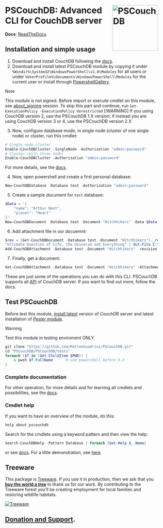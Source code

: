 <img src="https://pscouchdb.readthedocs.io/en/latest/_images/pscouchdb-logo.svg" alt="PSCouchDB" align="right" width="150"/> **PSCouchDB**: Advanced CLI for CouchDB server
======

**Docs**: [ReadTheDocs](https://pscouchdb.readthedocs.io) 

## Installation and simple usage
1. Download and install CouchDB following the [docs](http://docs.couchdb.org/en/latest/install/index.html).
2. Download and install latest PSCouchDB module by copying it under `%Windir%\System32\WindowsPowerShell\v1.0\Modules` for all users or under `%UserProfile%\Documents\WindowsPowerShell\Modules` for the current user or install through [PowershellGallery](https://www.powershellgallery.com/packages/PSCouchDB).
> [!NOTE] 
> This module is not signed. Before import or execute cmdlet on this module, see [about_signing](https://docs.microsoft.com/en-us/powershell/module/microsoft.powershell.core/about/about_signing) session. To skip this part and continue, run ```Set-ExecutionPolicy -ExecutionPolicy Unrestricted```
> [!WARNING] 
> If you using CouchDB version 2, use the PSCouchDB 1.X version; if instead you are using CouchDB version 3 or 4, use the PSCouchDB version 2.X
3. Now, configure database mode, in single node (cluster of one single node) or cluster, run this cmdlet:
```powershell
# Single node cluster
Enable-CouchDBCluster -SingleNode -Authorization "admin:password"
# Cluster (with three node)
Enable-CouchDBCluster -Authorization "admin:password"
```
For more details, see the [docs](https://pscouchdb.readthedocs.io/en/latest/config.html).

4. Now, open powershell and create a first personal database:
```powershell
New-CouchDBDatabase -Database test -Authorization "admin:password"
```
5. Create a sample document for `test` database:
```powershell
$Data = '{
	"name": "Arthur Dent",
	"planet": "Heart"
}'
New-CouchDBDocument -Database test -Document "Hitchhikers" -Data $Data -Authorization "admin:password"
```
6. Add attachment file in our docuemnt:
```powershell
$rev = (Get-CouchDBDocument -Database test -Document "Hitchhikers")._rev
"Ultimate Question of Life, the Universe and Everything" | Out-File C:\file.txt
Add-CouchDBAttachment -Database test -Document "Hitchhikers" -revision $rev -Attachment C:\file.txt -Authorization "admin:password"
```
7. Finally, get a document:
```powershell
Get-CouchDBAttachment -Database test -Document "Hitchhikers" -Attachment file.txt
```

These are just some of the operations you can do with this CLI.
PSCouchDB supports all [API](https://docs.couchdb.org/en/stable/api/index.html) of CouchDB server. If you want to find out more, follow the docs.

## Test PSCouchDB
Before test this module, [install latest](#installation-and-simple-usage) version of *CouchDB* server and latest installation of [*Pester* module](https://pester-docs.netlify.app/docs/introduction/installation).
> [!WARNING]
> Test this module in testing enviroment ONLY.

```powershell
git clone "https://github.com/MatteoGuadrini/PSCouchDB.git"
cd "PSCouchDB/PSCouchDB/tests"
foreach ($f in (Get-ChildItem $PWD)) {
	& pwsh $f.FullName		# use powershell before 6.X
}
```

### Complete documentation
For other operation, for more details and for learning all cmdlets and possibilities, see the [docs](https://pscouchdb.readthedocs.io/en/latest/).

### Cmdlet help
If you want to have an overview of the module, do this:
```powershell
help about_pscouchdb
```
Search for the cmdlets using a keyword pattern and then view the help:
```powershell
Search-CouchDBHelp -Pattern Database | foreach {Get-Help $_.Name}
```
or see [docs](https://pscouchdb.readthedocs.io/en/latest).
For a little demonstration, see [here](https://asciinema.org/a/232696)

## Treeware  

This package is [Treeware](https://treeware.earth). If you use it in production, 
then we ask that you [**buy the world a tree**](https://plant.treeware.earth/matteoguadrini/PSCouchDB) to thank us for our work. 
By contributing to the Treeware forest you’ll be creating employment for local families and restoring wildlife habitats.

[![Treeware](https://img.shields.io/badge/dynamic/json?color=brightgreen&label=Treeware&query=%24.total&url=https%3A%2F%2Fpublic.offset.earth%2Fusers%2Ftreeware%2Ftrees)](https://treeware.earth)

## [Donation and Support](https://pscouchdb.readthedocs.io/en/latest/support.html).